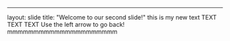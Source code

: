 ---
layout: slide
title: "Welcome to our second slide!"
this is my new text TEXT TEXT TEXT
Use the left arrow to go back!
mmmmmmmmmmmmmmmmmmmmm
